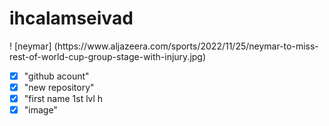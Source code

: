 # ihcalamseivad
<html>
<head>
</head>
<body>
! [neymar] (https://www.aljazeera.com/sports/2022/11/25/neymar-to-miss-rest-of-world-cup-group-stage-with-injury.jpg)

- [x] "github acount"
- [x] "new repository"
- [x] "first name 1st lvl h
- [x] "image"
</body>


  
</html>
